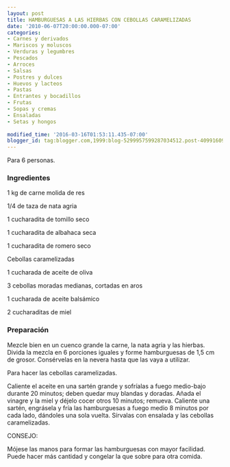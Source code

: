 ```yaml
---
layout: post
title: HAMBURGUESAS A LAS HIERBAS CON CEBOLLAS CARAMELIZADAS
date: '2010-06-07T20:00:00.000-07:00'
categories:
- Carnes y derivados
- Mariscos y moluscos
- Verduras y legumbres
- Pescados
- Arroces
- Salsas
- Postres y dulces
- Huevos y lacteos
- Pastas
- Entrantes y bocadillos
- Frutas
- Sopas y cremas
- Ensaladas
- Setas y hongos
 
modified_time: '2016-03-16T01:53:11.435-07:00'
blogger_id: tag:blogger.com,1999:blog-5299957599287034512.post-4099160921072841605
---
```


Para 6 personas.

<h3>Ingredientes</h3>

1 kg de carne molida de res

1/4 de taza de nata agria

1 cucharadita de tomillo seco

1 cucharadita de albahaca seca

1 cucharadita de romero seco

Cebollas caramelizadas

1 cucharada de aceite de oliva

3 cebollas moradas medianas, cortadas en aros

1 cucharada de aceite balsámico

2 cucharaditas de miel

<h3>Preparación</h3>

Mezcle bien en un cuenco grande la carne, la nata agria y las hierbas. Divida la mezcla en 6 porciones iguales y forme hamburguesas de 1,5 cm de grosor. Consérvelas en la nevera hasta que las vaya a utilizar.

Para hacer las cebollas caramelizadas.

Caliente el aceite en una sartén grande y sofríalas a fuego medio-bajo durante 20 minutos; deben quedar muy blandas y doradas. Añada el vinagre y la miel y déjelo cocer otros 10 minutos; remueva. Caliente una sartén, engrásela y fría las hamburguesas a fuego medio 8 minutos por cada lado, dándoles una sola vuelta. Sírvalas con ensalada y las cebollas caramelizadas.

CONSEJO:

Mójese las manos para formar las hamburguesas con mayor facilidad. Puede hacer más cantidad y congelar la que sobre para otra comida.


